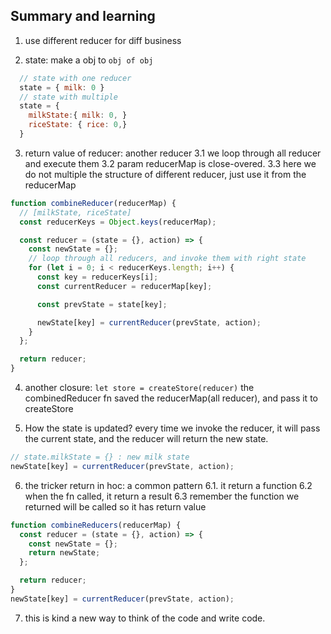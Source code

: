 ## Summary and learning

1. use different reducer for diff business

2. state: make a obj to `obj of obj`

```js
  // state with one reducer
  state = { milk: 0 }
  // state with multiple
  state = {
    milkState:{ milk: 0, }
    riceState: { rice: 0,}
  }
```

3. return value of reducer: another reducer
   3.1 we loop through all reducer and execute them
   3.2 param reducerMap is close-overed.
   3.3 here we do not multiple the structure of different reducer, just use it from the reducerMap

```js
function combineReducer(reducerMap) {
  // [milkState, riceState]
  const reducerKeys = Object.keys(reducerMap);

  const reducer = (state = {}, action) => {
    const newState = {};
    // loop through all reducers, and invoke them with right state
    for (let i = 0; i < reducerKeys.length; i++) {
      const key = reducerKeys[i];
      const currentReducer = reducerMap[key];

      const prevState = state[key];

      newState[key] = currentReducer(prevState, action);
    }
  };

  return reducer;
}
```

4. another closure: `let store = createStore(reducer)`
   the combinedReducer fn saved the reducerMap(all reducer), and pass it to createStore

5. How the state is updated?
   every time we invoke the reducer, it will pass the current state, and the reducer will return the new state.

```js
// state.milkState = {} : new milk state
newState[key] = currentReducer(prevState, action);
```

6. the tricker return in hoc: a common pattern
   6.1. it return a function
   6.2 when the fn called, it return a result
   6.3 remember the function we returned will be called so it has return value

```js
function combineReducers(reducerMap) {
  const reducer = (state = {}, action) => {
    const newState = {};
    return newState;
  };

  return reducer;
}
newState[key] = currentReducer(prevState, action);
```

7. this is kind a new way to think of the code and write code.
